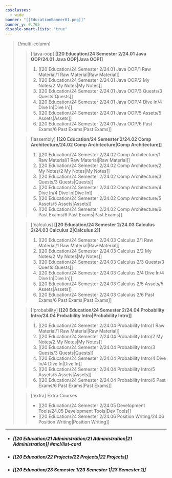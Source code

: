 ```yaml
---
cssclasses:
  - wide
banner: "[[EducationBanner01.png]]"
banner_y: 0.765
disable-smart-lists: "true"
---
```




> [!multi-column]
>
> > [!java-oop] **[[20 Education/24 Semester 2/24.01 Java OOP/24.01 Java OOP|Java OOP]]**
> >
> > 1. [[20 Education/24 Semester 2/24.01 Java OOP/1 Raw Material/1 Raw Material|Raw Material]]
> > 2. [[20 Education/24 Semester 2/24.01 Java OOP/2 My Notes/2 My Notes|My Notes]]
> > 3. [[20 Education/24 Semester 2/24.01 Java OOP/3 Quests/3 Quests|Quests]]
> > 4. [[20 Education/24 Semester 2/24.01 Java OOP/4 Dive In/4 Dive In|Dive In]]
> > 5. [[20 Education/24 Semester 2/24.01 Java OOP/5 Assets/5 Assets|Assets]]
> > 6. [[20 Education/24 Semester 2/24.01 Java OOP/6 Past Exams/6 Past Exams|Past Exams]]
>
>
> > [!assembly] **[[20 Education/24 Semester 2/24.02 Comp Architecture/24.02 Comp Architecture|Comp Architecture]]**
> >
> > 1. [[20 Education/24 Semester 2/24.02 Comp Architecture/1 Raw Material/1 Raw Material|Raw Material]]
> > 2. [[20 Education/24 Semester 2/24.02 Comp Architecture/2 My Notes/2 My Notes|My Notes]]
> > 3. [[20 Education/24 Semester 2/24.02 Comp Architecture/3 Quests/3 Quests|Quests]]
> > 4. [[20 Education/24 Semester 2/24.02 Comp Architecture/4 Dive In/4 Dive In|Dive In]]
> > 5. [[20 Education/24 Semester 2/24.02 Comp Architecture/5 Assets/5 Assets|Assets]]
> > 6. [[20 Education/24 Semester 2/24.02 Comp Architecture/6 Past Exams/6 Past Exams|Past Exams]]
>
>
> > [!calculus] **[[20 Education/24 Semester 2/24.03 Calculus 2/24.03 Calculus 2|Calculus 2]]**
> >
> > 1. [[20 Education/24 Semester 2/24.03 Calculus 2/1 Raw Material/1 Raw Material|Raw Material]]
> > 2. [[20 Education/24 Semester 2/24.03 Calculus 2/2 My Notes/2 My Notes|My Notes]]
> > 3. [[20 Education/24 Semester 2/24.03 Calculus 2/3 Quests/3 Quests|Quests]]
> > 4. [[20 Education/24 Semester 2/24.03 Calculus 2/4 Dive In/4 Dive In|Dive In]]
> > 5. [[20 Education/24 Semester 2/24.03 Calculus 2/5 Assets/5 Assets|Assets]]
> > 6. [[20 Education/24 Semester 2/24.03 Calculus 2/6 Past Exams/6 Past Exams|Past Exams]]
>
>
> > [!probability] **[[20 Education/24 Semester 2/24.04 Probability Intro/24.04 Probability Intro|Probability Intro]]**
> >
> > 1. [[20 Education/24 Semester 2/24.04 Probability Intro/1 Raw Material/1 Raw Material|Raw Material]]
> > 2. [[20 Education/24 Semester 2/24.04 Probability Intro/2 My Notes/2 My Notes|My Notes]]
> > 3. [[20 Education/24 Semester 2/24.04 Probability Intro/3 Quests/3 Quests|Quests]]
> > 4. [[20 Education/24 Semester 2/24.04 Probability Intro/4 Dive In/4 Dive In|Dive In]]
> > 5. [[20 Education/24 Semester 2/24.04 Probability Intro/5 Assets/5 Assets|Assets]]
> > 6. [[20 Education/24 Semester 2/24.04 Probability Intro/6 Past Exams/6 Past Exams|Past Exams]]
> 
> > [!extra] Extra Courses
>>
> > - [[20 Education/24 Semester 2/24.05 Development Tools/24.05 Development Tools|Dev Tools]]
> > - [[20 Education/24 Semester 2/24.06 Position Writing/24.06 Position Writing|Position Writing]]

---
- ##### **[[20 Education/21 Administration/21 Administration|21 Administration]]** #mcl/list-card 
- ##### **[[20 Education/22 Projects/22 Projects|22 Projects]]** 
- ##### **[[20 Education/23 Semester 1/23 Semester 1|23 Semester 1]]**